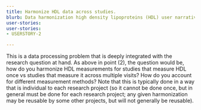 ```yaml
---
title: Harmonize HDL data across studies.
blurb: Data harmonization high density lipoproteins (HDL) user narrative
user-stories:
user-stories:
- USERSTORY-2

---
```


This is a data processing problem that is deeply integrated with the research question at hand.  As above in point (2), the question would be, how do you harmonize HDL measurements for studies that measure HDL once vs studies that measure it across multiple visits?  How do you account for different measurement methods? Note that this is typically done in a way that is individual to each research project (so it cannot be done once, but in general must be done for each research project; any given harmonization may be reusable by some other projects, but will not generally be reusable).

